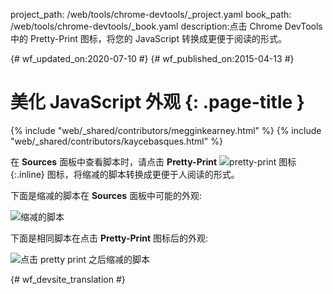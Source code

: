 project_path: /web/tools/chrome-devtools/_project.yaml
book_path: /web/tools/chrome-devtools/_book.yaml
description:点击 Chrome DevTools 中的 Pretty-Print 图标，将您的 JavaScript 转换成更便于阅读的形式。

{# wf_updated_on:2020-07-10 #}
{# wf_published_on:2015-04-13 #}

# 美化 JavaScript 外观 {: .page-title }

{% include "web/_shared/contributors/megginkearney.html" %}
{% include "web/_shared/contributors/kaycebasques.html" %}

在 **Sources** 面板中查看脚本时，请点击 **Pretty-Print**
![pretty-print 图标](imgs/prettyprint-icon.png){:.inline} 图标，将缩减的脚本转换成更便于人阅读的形式。


下面是缩减的脚本在 **Sources** 面板中可能的外观:

![缩减的脚本](imgs/pretty-print-off.jpg)

下面是相同脚本在点击 **Pretty-Print** 图标后的外观:

![点击 pretty print 之后缩减的脚本](imgs/pretty-print-on.jpg)


{# wf_devsite_translation #}

